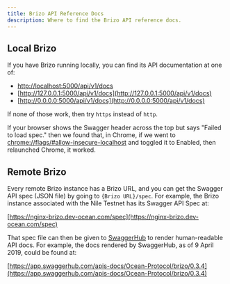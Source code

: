 ```yaml
---
title: Brizo API Reference Docs
description: Where to find the Brizo API reference docs.
---
```


## Local Brizo

If you have Brizo running locally, you can find its API documentation at one of:

- [http://localhost:5000/api/v1/docs](http://localhost:5000/api/v1/docs)
- [http://127.0.0.1:5000/api/v1/docs](http://127.0.0.1:5000/api/v1/docs)
- [http://0.0.0.0:5000/api/v1/docs](http://0.0.0.0:5000/api/v1/docs)

If none of those work, then try `https` instead of `http`.

If your browser shows the Swagger header across the top but says "Failed to load spec." then we found that, in Chrome, if we went to [chrome://flags/#allow-insecure-localhost](chrome://flags/#allow-insecure-localhost) and toggled it to Enabled, then relaunched Chrome, it worked.

## Remote Brizo

Every remote Brizo instance has a Brizo URL, and you can get the Swagger API spec (JSON file) by going to `{Brizo URL}/spec`. For example, the Brizo instance associated with the Nile Testnet has its Swagger API Spec at:

[https://nginx-brizo.dev-ocean.com/spec](https://nginx-brizo.dev-ocean.com/spec)

That spec file can then be given to [SwaggerHub](https://app.swaggerhub.com) to render human-readable API docs. For example, the docs rendered by SwaggerHub, as of 9 April 2019, could be found at:

[https://app.swaggerhub.com/apis-docs/Ocean-Protocol/brizo/0.3.4](https://app.swaggerhub.com/apis-docs/Ocean-Protocol/brizo/0.3.4)
